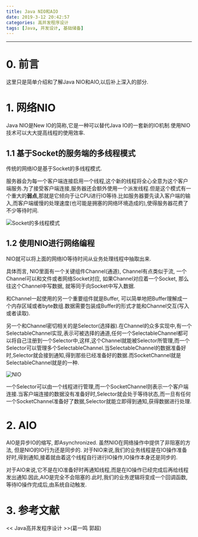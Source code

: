 ```yaml
---
title: Java NIO和AIO
date: 2019-3-12 20:42:57
categories: 高并发程序设计
tags: [Java, 并发设计, 基础储备]
---
```


----

<!-- more -->

# 0. 前言

这里只是简单介绍和了解Java NIO和AIO,以后补上深入的部分.

# 1. 网络NIO

Java NIO是New IO的简称,它是一种可以替代Java IO的一套新的IO机制.使用NIO技术可以大大提高线程的使用效率.

## 1.1 基于Socket的服务端的多线程模式

传统的网络IO是基于Socket的多线程模式.

服务器会为每一个客户端连接启用一个线程,这个新的线程将全心全意为这个客户端服务.为了接受客户端连接,服务器还会额外使用一个派发线程.但是这个模式有一个重大的**弱点**,那就是它倾向于让CPU进行IO等待.比如服务器要先读入客户端的输入,而客户端缓慢的处理速度(也可能是拥塞的网络环境造成的),使得服务器花费了不少等待时间.

![Socket的多线程模式](https://blogpictures-1257055754.cos.ap-guangzhou.myqcloud.com/%E5%BE%AE%E4%BF%A1%E5%9B%BE%E7%89%87_20190313103622.jpg)

## 1.2 使用NIO进行网络编程

NIO就可以将上面的网络IO等待时间从业务处理线程中抽取出来.

具体而言, NIO里面有一个关键组件Channel(通道), Channel有点类似于流, 一个Channel可以和文件或者网络Socket对应, 如果Channel对应着一个Socket, 那么往这个Channel中写数据, 就等同于向Socket中写入数据.

和Channel一起使用的另一个重要组件就是Buffer, 可以简单地把Buffer理解成一个内存区域或者byte数组.数据需要包装成Buffer的形式才能和Channel交互(写入或者读取).

另一个和Channel密切相关的是Selector(选择器).在Channel的众多实现中,有一个SelectableChannel实现,表示可被选择的通道,任何一个SelectableChannel都可以将自己注册到一个Selector中,这样,这个Channel就能被Selector所管理,而一个Selector可以管理多个SelectableChannel.当SelectableChannel的数据准备好时,Selector就会接到通知,得到那些已经准备好的数据.而SocketChannel就是SelectableChannel就是的一种.

![NIO](https://blogpictures-1257055754.cos.ap-guangzhou.myqcloud.com/%E5%BE%AE%E4%BF%A1%E5%9B%BE%E7%89%87_20190313105438.jpg)

一个Selector可以由一个线程进行管理,而一个SocketChannel则表示一个客户端连接.当客户端连接的数据没有准备好时,Selector就会处于等待状态,而一旦有任何一个SocketChannel准备好了数据,Selector就能立即得到通知,获得数据进行处理.

# 2. AIO

AIO是异步IO的缩写, 即Asynchronized. 虽然NIO在网络操作中提供了非阻塞的方法, 但是NIO的IO行为还是同步的. 对于NIO来说,我们的业务线程是在IO操作准备好时,得到通知,接着就由着这个线程自行进行IO操作,IO操作本身还是同步的.

对于AIO来说,它不是在IO准备好时再通知线程,而是在IO操作已经完成后再给线程发出通知.因此,AIO是完全不会阻塞的.此时,我们的业务逻辑将变成一个回调函数,等待IO操作完成后,由系统自动触发.

# 3. 参考文献

<< Java高并发程序设计 >>(葛一鸣 郭超)